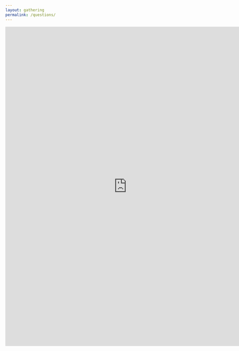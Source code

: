 ```yaml
---
layout: gathering
permalink: /questions/
---
```


<iframe src="https://docs.google.com/forms/d/13KeSKMtNycjxtxE29PGxquTuLr5R2CrFM8O9c0byKco/viewform?embedded=true" width="760" height="1000" frameborder="0" marginheight="0" marginwidth="0">Loading...</iframe>
